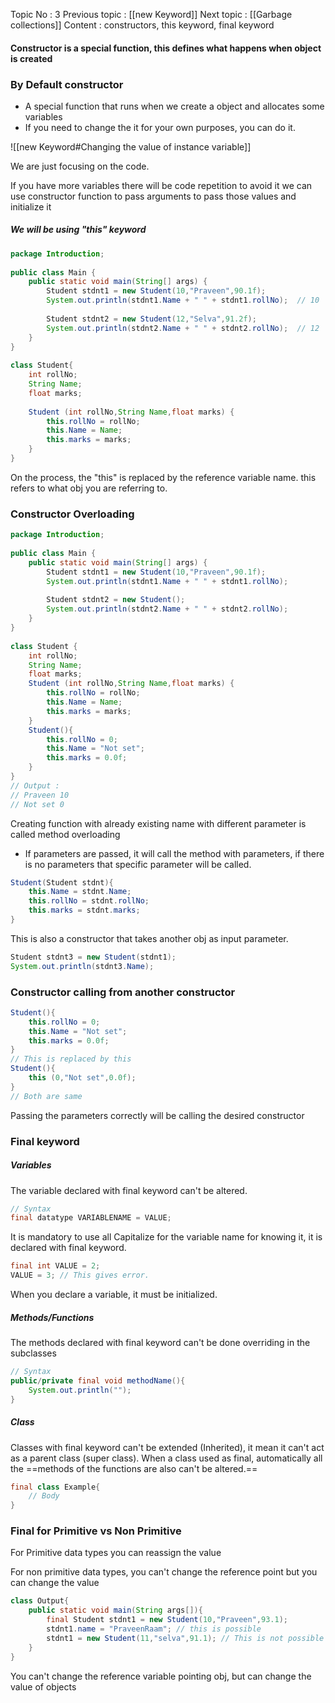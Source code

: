 Topic No : 3
Previous topic : [[new Keyword]]
Next topic : [[Garbage collections]]
Content : constructors, this keyword, final keyword

#### Constructor is a special function, this defines what happens when object is created

### By Default constructor

- A special function that runs when we create a object and allocates some variables
- If you need to change the it for your own purposes, you can do it.


![[new Keyword#Changing the value of instance variable]]

We are just focusing on the code.

If you have more variables there will be code repetition to avoid it we can use constructor function to pass arguments to pass those values and initialize it

##### We will be using "this" keyword

```Java
package Introduction;  
  
public class Main {  
    public static void main(String[] args) {  
        Student stdnt1 = new Student(10,"Praveen",90.1f);  
        System.out.println(stdnt1.Name + " " + stdnt1.rollNo);  // 10
         
        Student stdnt2 = new Student(12,"Selva",91.2f);
        System.out.println(stdnt2.Name + " " + stdnt2.rollNo);  // 12
    }  
}  
  
class Student{  
    int rollNo;  
    String Name;  
    float marks;  
    
    Student (int rollNo,String Name,float marks) {  
        this.rollNo = rollNo;  
        this.Name = Name;  
        this.marks = marks;  
    }  
}
```

On the process, the "this" is replaced by the reference variable name.
this refers to what obj you are referring to.

### Constructor Overloading

```Java
package Introduction;  
  
public class Main {  
    public static void main(String[] args) {  
        Student stdnt1 = new Student(10,"Praveen",90.1f);  
        System.out.println(stdnt1.Name + " " + stdnt1.rollNo);  
  
        Student stdnt2 = new Student();  
        System.out.println(stdnt2.Name + " " + stdnt2.rollNo);  
    }  
}  
  
class Student {  
    int rollNo;  
    String Name;  
    float marks;  
    Student (int rollNo,String Name,float marks) {  
        this.rollNo = rollNo;  
        this.Name = Name;  
        this.marks = marks;  
    }  
    Student(){  
        this.rollNo = 0;  
        this.Name = "Not set";  
        this.marks = 0.0f;  
    }  
}
// Output : 
// Praveen 10
// Not set 0
```

Creating function with already existing name with different parameter is called method overloading

-  If parameters are passed, it will call the method with parameters, if there is no parameters that specific parameter will be called.

```Java
Student(Student stdnt){  
    this.Name = stdnt.Name;  
    this.rollNo = stdnt.rollNo;  
    this.marks = stdnt.marks;  
}
```

This is also a constructor that takes another obj as input parameter. 

```Java
Student stdnt3 = new Student(stdnt1);  
System.out.println(stdnt3.Name);
```


### Constructor calling from another constructor

```Java
Student(){  
	this.rollNo = 0;  
	this.Name = "Not set";  
	this.marks = 0.0f;  
}  
// This is replaced by this
Student(){  
    this (0,"Not set",0.0f);  
}
// Both are same
```

Passing the parameters correctly will be calling the desired constructor

### Final keyword

##### Variables
The variable declared with final keyword can't be altered.
```Java
// Syntax
final datatype VARIABLENAME = VALUE;
```
It is mandatory to use all Capitalize for the variable name for knowing it, it is declared with final keyword.

```Java
final int VALUE = 2;
VALUE = 3; // This gives error.
```
When you declare a variable, it must be initialized. 

##### Methods/Functions
The methods declared with final keyword can't be done overriding in the subclasses

```Java
// Syntax 
public/private final void methodName(){
	System.out.println("");
}
```

##### Class
Classes with final keyword can't be extended (Inherited), it mean it can't act as a parent class (super class).
When a class used as final, automatically all the ==methods of the functions are also can't be altered.==

```Java
final class Example{  
	// Body     
}
```

### Final for Primitive vs Non Primitive

For Primitive data types you can reassign the value 

For non primitive data types, you can't change the reference point but you can change the value

```Java
class Output{
	public static void main(String args[]){
		final Student stdnt1 = new Student(10,"Praveen",93.1);
		stdnt1.name = "PraveenRaam"; // this is possible
		stdnt1 = new Student(11,"selva",91.1); // This is not possible
	}
}
```
You can't change the reference variable pointing obj, but can change the value of objects
